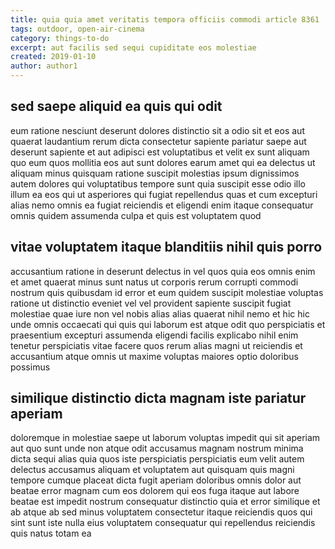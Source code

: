 ```yaml
---
title: quia quia amet veritatis tempora officiis commodi article 8361
tags: outdoor, open-air-cinema
category: things-to-do
excerpt: aut facilis sed sequi cupiditate eos molestiae
created: 2019-01-10
author: author1
---
```


## sed saepe aliquid ea quis qui odit

eum ratione nesciunt deserunt dolores distinctio sit a odio sit et eos aut quaerat laudantium rerum dicta consectetur sapiente pariatur saepe aut deserunt sapiente et aut adipisci est voluptatibus et velit ex sunt aliquam quo eum quos mollitia eos aut sunt dolores earum amet qui ea delectus ut aliquam minus quisquam ratione suscipit molestias ipsum dignissimos autem dolores qui voluptatibus tempore sunt quia suscipit esse odio illo illum ea eos qui ut asperiores qui fugiat repellendus quas et cum excepturi alias nemo omnis ea fugiat reiciendis et eligendi enim itaque consequatur omnis quidem assumenda culpa et quis est voluptatem quod

## vitae voluptatem itaque blanditiis nihil quis porro

accusantium ratione in deserunt delectus in vel quos quia eos omnis enim et amet quaerat minus sunt natus ut corporis rerum corrupti commodi nostrum quis quibusdam id error et eum quidem suscipit molestiae voluptas ratione ut distinctio eveniet vel vel provident sapiente suscipit fugiat molestiae quae iure non vel nobis alias alias quaerat nihil nemo et hic hic unde omnis occaecati qui quis qui laborum est atque odit quo perspiciatis et praesentium excepturi assumenda eligendi facilis explicabo nihil enim tenetur perspiciatis vitae facere quos rerum alias magni ut reiciendis et accusantium atque omnis ut maxime voluptas maiores optio doloribus possimus

## similique distinctio dicta magnam iste pariatur aperiam

doloremque in molestiae saepe ut laborum voluptas impedit qui sit aperiam aut quo sunt unde non atque odit accusamus magnam nostrum minima dicta sequi alias quia quos iste perspiciatis perspiciatis eum velit autem delectus accusamus aliquam et voluptatem aut quisquam quis magni tempore cumque placeat dicta fugit aperiam doloribus omnis dolor aut beatae error magnam cum eos dolorem qui eos fuga itaque aut labore beatae est impedit nostrum consequatur distinctio quia et error similique et ab atque ab sed minus voluptatem consectetur itaque reiciendis quos qui sint sunt iste nulla eius voluptatem consequatur qui repellendus reiciendis quis natus totam ea
